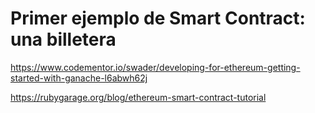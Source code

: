 
# Primer ejemplo de Smart Contract: una billetera

https://www.codementor.io/swader/developing-for-ethereum-getting-started-with-ganache-l6abwh62j


https://rubygarage.org/blog/ethereum-smart-contract-tutorial
